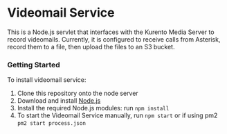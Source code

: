Videomail Service
===================================

This is a Node.js servlet that interfaces with the Kurento Media Server to record videomails.  Currently, it is configured to receive calls from Asterisk, record them to a file, then upload the files to an S3 bucket.

### Getting Started
To install videomail service:
1. Clone this repository onto the node server
1. Download and install [Node.js](https://nodejs.org/en/)
1. Install the required Node.js modules:  run `npm install`
1. To start the Videomail Service manually, run `npm start` or if using pm2 `pm2 start process.json`



